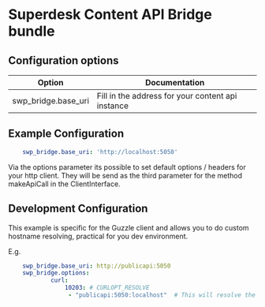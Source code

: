 Superdesk Content API Bridge bundle
======

Configuration options
------

Option | Documentation
--- | ---
swp_bridge.base_uri | Fill in the address for your content api instance 


Example Configuration
------

```yml
    swp_bridge.base_uri: 'http://localhost:5050' 
```

Via the options parameter its possible to set default options / headers for 
your http client. They will be send as the third parameter for the method
makeApiCall in the ClientInterface.

Development Configuration
------

This example is specific for the Guzzle client and allows you to do custom 
hostname resolving, practical for you dev environment.

E.g.

```yml
    swp_bridge.base_uri: http://publicapi:5050
    swp_bridge.options:
            curl:
                10203: # CURLOPT_RESOLVE
                 - "publicapi:5050:localhost"  # This will resolve the host publicapi to your localhost 
```
